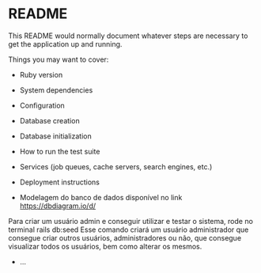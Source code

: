 # README

This README would normally document whatever steps are necessary to get the
application up and running.

Things you may want to cover:

* Ruby version

* System dependencies

* Configuration

* Database creation

* Database initialization

* How to run the test suite

* Services (job queues, cache servers, search engines, etc.)

* Deployment instructions

* Modelagem do banco de dados disponível no link https://dbdiagram.io/d/

Para criar um usuário admin e conseguir utilizar e testar o sistema, rode no terminal rails db:seed
Esse comando criará um usuário administrador que consegue criar outros usuários, administradores ou não, que consegue visualizar todos os usuários, bem como alterar os mesmos. 

* ...
